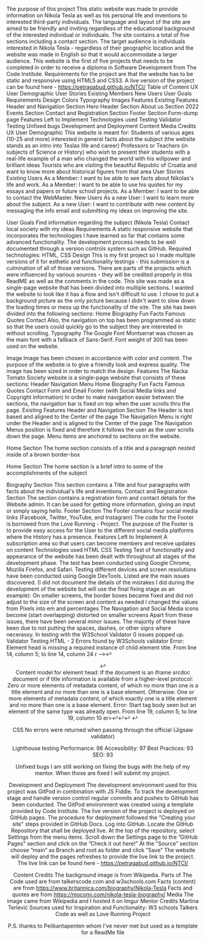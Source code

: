 The purpose of this project
This static website was made to provide information on Nikola Tesla as well as his personal life and inventions to interested third-party individuals. The language and layout of the site are aimed to be friendly and inviting regardless of the educational background of the interested individual or individuals.
The site contains a total of five sections including a contact section. 
The target audience is individuals interested in Nikola Tesla - regardless of their geographic location and the website was made in English so that it would accommodate a larger audience.
This website is the first of five projects that needs to be completed in order to receive a diploma in Software Development from The Code Institute.
Requirements for the project are that the website has to be static and responsive using HTML5 and CSS3.
A live version of the project can be found here - 
https://petragabud.github.io/NTCI/
Table of Content
UX
User Demographic
User Stories
Existing Members
New Users
User Goals
Requirements
Design
Colors
Typography
Images
Features
Existing Features
Header and Navigation Section
Hero Header Section
About us Section
2022 Events Section
Contact and Registration Section
Footer Section
Form-dump page
Features Left to Implement
Technologies used
Testing
Validator Testing
Unfixed bugs
Development and Deployment
Content
Media
Credits
UX
User Demographic
This website is meant for:
Students of various ages (10-25 and more) interested in general facts about the subject (the website stands as an intro into Teslas life and career)
Professors or Teachers (in subjects of Science or History) who wish to present their students with a real-life example of a man who changed the world with his willpower and brilliant ideas
Tourists who are visiting the beautiful Republic of Croatia and want to know more about historical figures from that area
User Stories
Existing Users
As a Member: I want to be able to see facts about Nikolas's life and work.
As a Member: I want to be able to use his quotes for my essays and papers or future school projects.
As a Member: I want to be able to contact the WebMaster.
New Users
As a new User: I want to learn more about the subject.
As a new User: I want to contribute with new content by messaging the info email and submitting my ideas on improving the site.
 
User Goals
Find information regarding the subject (Nikola Tesla)
Contact local society with my ideas
Requirements
A static responsive website that incorporates the technologies I have learned so far that contains some advanced functionality. The development process needs to be well documented through a version controls system such as GitHub.
Required technologies: HTML, CSS
Design
This is my first project so I made multiple versions of it for esthetic and functionality testings - this submission is a culmination of all of those versions. There are parts of the projects which were influenced by various sources - they will be credited properly in this ReadME as well as the comments in the code.
This site was made as a single-page website that has been divided into multiple sections. I wanted the website to look like it has a flow and isn't difficult to use.
I chose to put a background picture as the only picture because I didn't want to slow down the loading times or mess up the functionality of the site.
The site has been divided into the following sections:
Home
Biography
Fun Facts
Famous Quotes
Contact
Also, the navigation on top has been programmed as static so that the users could quickly go to the subject they are interested in without scrolling.
Typography
The Google Font Montserrat was chosen as the main font with a fallback of Sans-Serif. Font weight of 300 has been used on the website.
 
 
Image
Image has been chosen in accordance with color and content. The purpose of the website is to give a friendly look and express quality. The image has been sized in order to match the design.
Features
The Nacka Tomato Society website is a single-page website that consists of these sections:
Header
Navigation Menu
Home
Biography
Fun Facts
Famous Quotes
Contact Form and Email
Footer (with Social Media links and Copyright information)
In order to make navigation easier between the sections, the navigation bar is fixed on top when the user scrolls thru the page.
Existing Features
Header and Navigation Section
The Header is text based and aligned to the Center of the page
The Navigation Menu is right under the Header and is aligned to the Center of the page
The Navigation Menus position is fixed and therefore it follows the user as the user scrolls down the page. 
Menu items are anchored to sections on the website.
 
Home Section
The home section consists of a title and a paragraph nested inside of a brown border-box
 
 
 
Home Section
The home section is a brief intro to some of the accomplishments of the subject
 
Biography Section
This section contains a Title and four paragraphs with facts about the individual's life and inventions.
Contact and Registration Section
The section contains a registration form and contact details for the Website admin.
It can be used for getting more information, giving an input or simply saying hello.
Footer Section
The Footer contains four social media links (Facebook, Twitter, YouTube, and Instagram) The code for the Footer is borrowed from the Love Running - Project.
The purpose of the Footer is to provide easy access for the User to the different social media platforms where the History has a presence.
Features Left to Implement
A subscription area so that users can become members and receive updates on content
Technologies used
HTML
CSS
Testing
Test of functionality and appearance of the website has been dealt with throughout all stages of the development phase.
The test has been conducted using Google Chrome, Mozilla Firefox, and Safari. Testing different devices and screen resolutions have been conducted using Google DevTools.
Listed are the main issues discovered. (I did not document the details of the mistakes I did during the development of the website but will use the final fixing stage as an example):
On smaller screens, the border boxes became fixed and did not adjust to the size of the screen and content as needed
I changed the values from Pixels into em and percentages
The Navigation and Social Media icons become (start overlapping) distorted on smaller screens
Apart from these issues, there have been several minor issues. The majority of these have been due to not putting the spaces, dashes, or other signs where necerassy.
In testing with the W3School Validator 0 issues popped up.
Validator Testing
HTML - 2 Errors found by W3Schools validator
Error: Element head is missing a required instance of child element title.
From line 14, column 5; to line 14, column 24
r -->↩    <header id="header">↩    
 Content model for element head:
If the document is an iframe srcdoc document or if title information is available from a higher-level protocol: Zero or more elements of metadata content, of which no more than one is a title element and no more than one is a base element.
Otherwise: One or more elements of metadata content, of which exactly one is a title element and no more than one is a base element.
Error: Start tag body seen but an element of the same type was already open.
From line 19, column 5; to line 19, column 10
er>↩↩↩    <body>↩    
 
CSS
No errors were returned when passing through the official (Jigsaw validator)

Lighthouse testing
Performance: 96
Accessibility: 97
Best Practices: 93
SEO: 93
 
Unfixed bugs
I am still working on fixing the bugs with the help of my mentor.
When those are fixed I will submit my project.
 
Development and Deployment
The development environment used for this project was GitPod in combination with JS Fiddle. To track the development stage and handle version control regular commits and pushes to GitHub has been conducted. The GitPod environment was created using a template provided by Code Institute.
The live version of the project is deployed on GitHub pages.
The procedure for deployment followed the "Creating your site" steps provided in GitHub Docs.
Log into GitHub.
Locate the GitHub Repository that shall be deployed live.
At the top of the repository, select Settings from the menu items.
Scroll down the Settings page to the ”GitHub Pages" section and click on the ”Check it out here!”
At the ”Source” section choose ”main” as Branch and root as folder and click ”Save”
The website will deploy and the pages refreshes to provide the live link to the project.
The live link can be found here - https://petragabud.github.io/NTCI/
 
Content Credits
The background image is from Wikipedia.
Parts of The Code used are from talkerscode.com and w3schools.com 
Facts (content) are from https://www.britannica.com/biography/Nikola-Tesla 
Facts and quotes are from https://mocomi.com/nikola-tesla-biography/
Media
The image came from Wikipedia and I hosted it on Imgur 
Mentor Credits
Martina Terlević 
Sources used for Inspiration and Functionality:
W3 schools
Talkers Code
as well as Love Running Project
 
P.S. thanks to Pelikantapenten whom I've never met but used as a template for a ReadMe file
